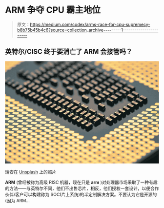 # ARM 争夺 CPU 霸主地位

> 原文：<https://medium.com/codex/arms-race-for-cpu-supremecy-b8b75b45b4c6?source=collection_archive---------1----------------------->

## 英特尔/CISC 终于要消亡了 ARM 会接管吗？

![](img/c6c18afca21ccd5a72c5532846995960.png)

瑞安在 [Unsplash](https://unsplash.com?utm_source=medium&utm_medium=referral) 上的照片

**ARM** (曾经被称为高级 RISC 机器，现在只是 **arm** )对处理器市场采取了一种有趣的方法——与英特尔不同，他们不出售芯片，相反，他们授权一套设计，以便合作伙伴/客户可以构建称为 SOC(片上系统)的半定制解决方案。不要认为它是开源的(因为 ARM…